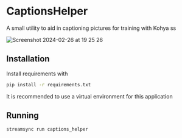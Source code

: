# CaptionsHelper
A small utility to aid in captioning pictures for training with Kohya ss

![Screenshot 2024-02-26 at 19 25 26](https://github.com/RedDeltas/CaptionsHelper/assets/160131179/88690ed4-45d8-4d7d-bd23-1a1cc8d53eea)

## Installation
Install requirements with
```sh
pip install -r requirements.txt
```
It is recommended to use a virtual environment for this application

## Running
```sh
streamsync run captions_helper
```
